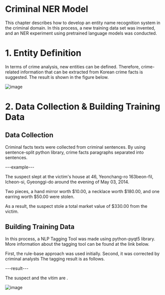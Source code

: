 # Criminal NER Model
This chapter describes how to develop an entity name recognition system in the criminal domain.
In this process, a new training data set was invented, and an NER experiment using pretrained language models was conducted.

# 1. Entity Definition
In terms of crime analysis, new entities can be defined.
Therefore, crime-related information that can be extracted from Korean crime facts is suggested. The result is shown in the figure below.

![image](https://user-images.githubusercontent.com/49702343/183605409-41553f9f-ec12-45ca-9b3e-dbe3f50c272f.png)

# 2. Data Collection & Building Training Data

## Data Collection
Criminal facts texts were collected from criminal sentences. By using sentence-split python library, crime facts paragraphs separated into sentences.

---example---

  The suspect slept at the victim's house at 46, Yeonchang-ro 163beon-fil, Icheon-si, Gyeonggi-do around the evening of May 03, 2014.
  
  Two pieces, a hand mirror worth $10.00, a necklace worth $180.00, and one earring worth $50.00 were stolen.
  
  As a result, the suspect stole a total market value of $330.00 from the victim.
 

## Building Training Data
In this process, a NLP Tagging Tool was made using python-pyqt5 library.
More information about the tagging tool can be found at the link below.

First, the rule-base approach was used initially.
Second, it was corrected by criminal analysts 
The tagging result is as follows.

---result---

  The suspect <Yoo-Jeong Moon : PS_NAME_ACCUSED> and the vitim <Lee-Hyun : PS_NAME_VICTIM> are <friends : CV_RELATION>.
  

![image](https://user-images.githubusercontent.com/49702343/183605603-2f2d0121-0837-4ec9-a4af-ff5bd9dc466d.png)

